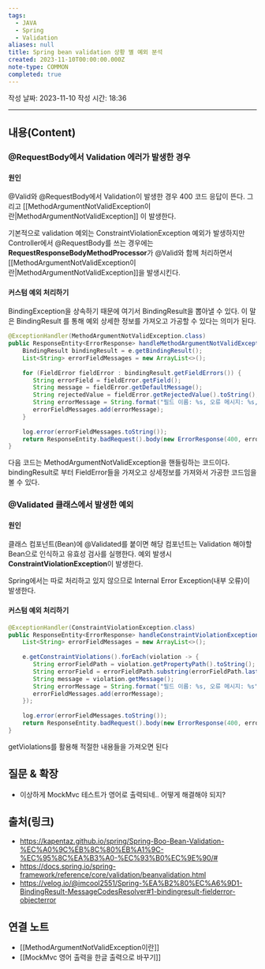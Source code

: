 ```yaml
---
tags:
  - JAVA
  - Spring
  - Validation
aliases: null
title: Spring bean validation 상황 별 예외 분석
created: 2023-11-10T00:00:00.000Z
note-type: COMMON
completed: true
---
```

작성 날짜: 2023-11-10
작성 시간: 18:36


----
## 내용(Content)

### @RequestBody에서 Validation 에러가 발생한 경우

#### 원인

@Valid와 @RequestBody에서 Validation이 발생한 경우 400 코드 응답이 뜬다. 그리고 [[MethodArgumentNotValidException이란|MethodArgumentNotValidException]] 이 발생한다. 

기본적으로 validation 예외는 ConstraintViolationException 예외가 발생하지만 Controller에서 @RequestBody를 쓰는 경우에는 **RequestResponseBodyMethodProcessor**가 @Valid와 함께 처리하면서 [[MethodArgumentNotValidException이란|MethodArgumentNotValidException]]을 발생시킨다.


#### 커스텀 예외 처리하기

BindingException을 상속하기 때문에 여기서 BindingResult을 뽑아낼 수 있다. 이 말은 BindingResult 를 통해 예외 상세한 정보를 가져오고 가공할 수 있다는 의미가 된다.

```java
@ExceptionHandler(MethodArgumentNotValidException.class)  
public ResponseEntity<ErrorResponse> handleMethodArgumentNotValidException(MethodArgumentNotValidException e) {  
    BindingResult bindingResult = e.getBindingResult();  
    List<String> errorFieldMessages = new ArrayList<>();  
  
    for (FieldError fieldError : bindingResult.getFieldErrors()) {  
       String errorField = fieldError.getField();  
       String message = fieldError.getDefaultMessage();  
       String rejectedValue = fieldError.getRejectedValue().toString();  
       String errorMessage = String.format("필드 이름: %s, 오류 메시지: %s, 입력된 값: %s", errorField, message, rejectedValue);  
       errorFieldMessages.add(errorMessage);  
    }  
  
    log.error(errorFieldMessages.toString());  
    return ResponseEntity.badRequest().body(new ErrorResponse(400, errorFieldMessages.toString()));  
}
```

다음 코드는 MethodArgumentNotValidException을 핸들링하는 코드이다. bindingResult로 부터 FieldError들을 가져오고 상세정보를 가져와서 가공한 코드임을 볼 수 있다.




### @Validated 클래스에서 발생한 예외

#### 원인

클래스 컴포넌트(Bean)에 @Validated를 붙이면 해당 컴포넌트는 Validation 해야할 Bean으로 인식하고 유효성 검사를 실행한다. 예외 발생시 **ConstraintViolationException**이 발생한다.

Spring에서는 따로 처리하고 있지 않으므로 Internal Error Exception(내부 오류)이 발생한다.

#### 커스텀 예외 처리하기

```java
@ExceptionHandler(ConstraintViolationException.class)  
public ResponseEntity<ErrorResponse> handleConstraintViolationException(ConstraintViolationException e) {  
    List<String> errorFieldMessages = new ArrayList<>();  
  
    e.getConstraintViolations().forEach(violation -> {  
       String errorFieldPath = violation.getPropertyPath().toString();  
       String errorField = errorFieldPath.substring(errorFieldPath.lastIndexOf(".") + 1);  
       String message = violation.getMessage();  
       String errorMessage = String.format("필드 이름: %s, 오류 메시지: %s", errorField, message);  
       errorFieldMessages.add(errorMessage);  
    });  
  
    log.error(errorFieldMessages.toString());  
    return ResponseEntity.badRequest().body(new ErrorResponse(400, errorFieldMessages.toString()));  
}
```

getViolations를 활용해 적절한 내용들을 가져오면 된다


## 질문 & 확장

- 이상하게 MockMvc 테스트가 영어로 출력되네.. 어떻게 해결해야 되지?
## 출처(링크)
- https://kapentaz.github.io/spring/Spring-Boo-Bean-Validation-%EC%A0%9C%EB%8C%80%EB%A1%9C-%EC%95%8C%EA%B3%A0-%EC%93%B0%EC%9E%90/#
- https://docs.spring.io/spring-framework/reference/core/validation/beanvalidation.html
- https://velog.io/@imcool2551/Spring-%EA%B2%80%EC%A6%9D1-BindingResult-MessageCodesResolver#1-bindingresult-fielderror-objecterror
## 연결 노트
- [[MethodArgumentNotValidException이란]]
- [[MockMvc 영어 출력을 한글 출력으로 바꾸기]]









